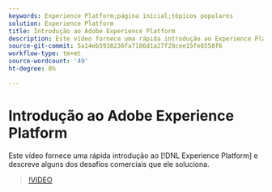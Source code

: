 ```yaml
---
keywords: Experience Platform;página inicial;tópicos populares
solution: Experience Platform
title: Introdução ao Adobe Experience Platform
description: Este vídeo fornece uma rápida introdução ao Experience Platform e descreve os desafios comerciais que ele soluciona.
source-git-commit: 5a14eb5938236fa7186d1a27f28cee15fe6558f6
workflow-type: tm+mt
source-wordcount: '49'
ht-degree: 0%

---
```



# Introdução ao Adobe Experience Platform

Este vídeo fornece uma rápida introdução ao [!DNL Experience Platform] e descreve alguns dos desafios comerciais que ele soluciona.

>[!VIDEO](https://video.tv.adobe.com/v/32797?quality=12&learn=on)